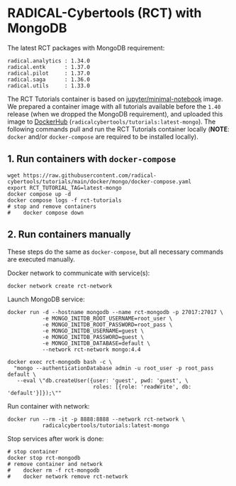 # RADICAL-Cybertools (RCT) with MongoDB

The latest RCT packages with MongoDB requirement:

```shell
radical.analytics : 1.34.0
radical.entk      : 1.37.0
radical.pilot     : 1.37.0
radical.saga      : 1.36.0
radical.utils     : 1.33.0
```

The RCT Tutorials container is based on 
[jupyter/minimal-notebook](https://github.com/jupyter/docker-stacks) image.
We prepared a container image with all tutorials available before the `1.40`
release (when we dropped the MongoDB requirement), and uploaded this image to 
[DockerHub](https://hub.docker.com/u/radicalcybertools)
(`radicalcybertools/tutorials:latest-mongo`). The following commands pull and 
run the RCT Tutorials container locally (**NOTE**: `docker` and/or 
`docker-compose` are required to be installed locally).

## 1. Run containers with `docker-compose`

```shell
wget https://raw.githubusercontent.com/radical-cybertools/tutorials/main/docker/mongo/docker-compose.yaml
export RCT_TUTORIAL_TAG=latest-mongo
docker compose up -d
docker compose logs -f rct-tutorials
# stop and remove containers
#    docker compose down
```

## 2. Run containers manually

These steps do the same as `docker-compose`, but all necessary commands are
executed manually.

Docker network to communicate with service(s):

```shell
docker network create rct-network
```

Launch MongoDB service:

```shell
docker run -d --hostname mongodb --name rct-mongodb -p 27017:27017 \
           -e MONGO_INITDB_ROOT_USERNAME=root_user \
           -e MONGO_INITDB_ROOT_PASSWORD=root_pass \
           -e MONGO_INITDB_USERNAME=guest \
           -e MONGO_INITDB_PASSWORD=guest \
           -e MONGO_INITDB_DATABASE=default \
           --network rct-network mongo:4.4
```
```shell
docker exec rct-mongodb bash -c \
  "mongo --authenticationDatabase admin -u root_user -p root_pass default \
   --eval \"db.createUser({user: 'guest', pwd: 'guest', \
                           roles: [{role: 'readWrite', db: 'default'}]});\""
```

Run container with network:

```shell
docker run --rm -it -p 8888:8888 --network rct-network \
           radicalcybertools/tutorials:latest-mongo
```

Stop services after work is done:

```shell
# stop container
docker stop rct-mongodb
# remove container and network
#    docker rm -f rct-mongodb
#    docker network remove rct-network
```

